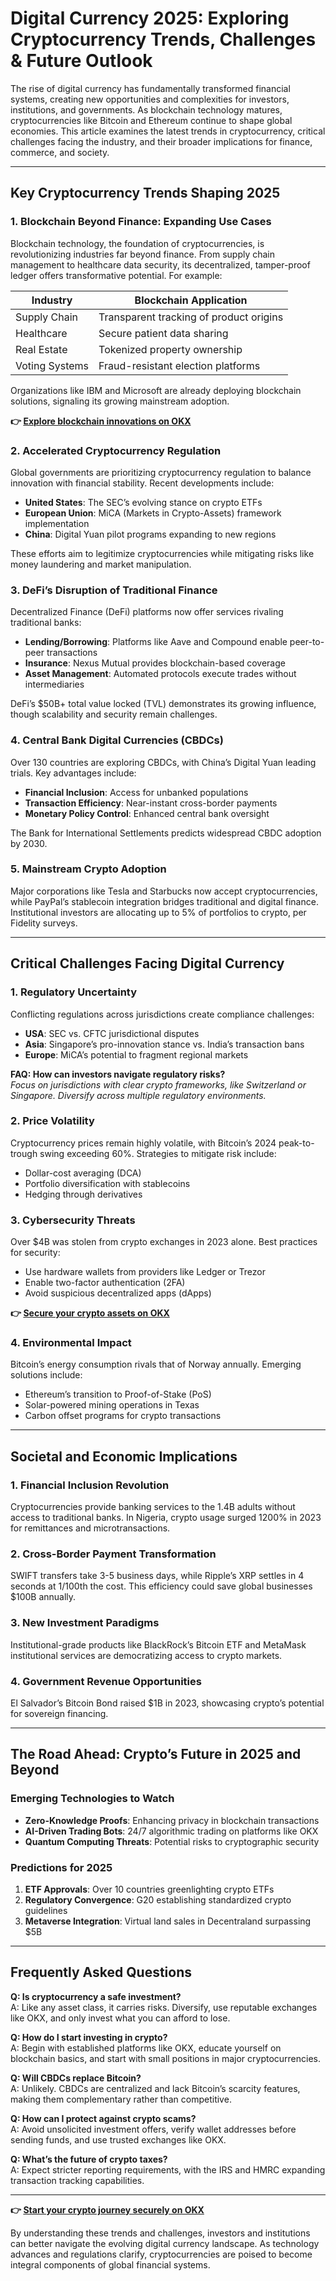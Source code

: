 # Digital Currency 2025: Exploring Cryptocurrency Trends, Challenges & Future Outlook  

The rise of digital currency has fundamentally transformed financial systems, creating new opportunities and complexities for investors, institutions, and governments. As blockchain technology matures, cryptocurrencies like Bitcoin and Ethereum continue to shape global economies. This article examines the latest trends in cryptocurrency, critical challenges facing the industry, and their broader implications for finance, commerce, and society.  

---

## Key Cryptocurrency Trends Shaping 2025  

### 1. Blockchain Beyond Finance: Expanding Use Cases  
Blockchain technology, the foundation of cryptocurrencies, is revolutionizing industries far beyond finance. From supply chain management to healthcare data security, its decentralized, tamper-proof ledger offers transformative potential. For example:  

| Industry          | Blockchain Application                     |  
|-------------------|--------------------------------------------|  
| Supply Chain      | Transparent tracking of product origins    |  
| Healthcare        | Secure patient data sharing                |  
| Real Estate       | Tokenized property ownership               |  
| Voting Systems    | Fraud-resistant election platforms         |  

Organizations like IBM and Microsoft are already deploying blockchain solutions, signaling its growing mainstream adoption.  

**👉 [Explore blockchain innovations on OKX](https://bit.ly/okx-bonus)**  

### 2. Accelerated Cryptocurrency Regulation  
Global governments are prioritizing cryptocurrency regulation to balance innovation with financial stability. Recent developments include:  
- **United States**: The SEC’s evolving stance on crypto ETFs  
- **European Union**: MiCA (Markets in Crypto-Assets) framework implementation  
- **China**: Digital Yuan pilot programs expanding to new regions  

These efforts aim to legitimize cryptocurrencies while mitigating risks like money laundering and market manipulation.  

### 3. DeFi’s Disruption of Traditional Finance  
Decentralized Finance (DeFi) platforms now offer services rivaling traditional banks:  
- **Lending/Borrowing**: Platforms like Aave and Compound enable peer-to-peer transactions  
- **Insurance**: Nexus Mutual provides blockchain-based coverage  
- **Asset Management**: Automated protocols execute trades without intermediaries  

DeFi’s $50B+ total value locked (TVL) demonstrates its growing influence, though scalability and security remain challenges.  

### 4. Central Bank Digital Currencies (CBDCs)  
Over 130 countries are exploring CBDCs, with China’s Digital Yuan leading trials. Key advantages include:  
- **Financial Inclusion**: Access for unbanked populations  
- **Transaction Efficiency**: Near-instant cross-border payments  
- **Monetary Policy Control**: Enhanced central bank oversight  

The Bank for International Settlements predicts widespread CBDC adoption by 2030.  

### 5. Mainstream Crypto Adoption  
Major corporations like Tesla and Starbucks now accept cryptocurrencies, while PayPal’s stablecoin integration bridges traditional and digital finance. Institutional investors are allocating up to 5% of portfolios to crypto, per Fidelity surveys.  

---

## Critical Challenges Facing Digital Currency  

### 1. Regulatory Uncertainty  
Conflicting regulations across jurisdictions create compliance challenges:  
- **USA**: SEC vs. CFTC jurisdictional disputes  
- **Asia**: Singapore’s pro-innovation stance vs. India’s transaction bans  
- **Europe**: MiCA’s potential to fragment regional markets  

**FAQ: How can investors navigate regulatory risks?**  
*Focus on jurisdictions with clear crypto frameworks, like Switzerland or Singapore. Diversify across multiple regulatory environments.*  

### 2. Price Volatility  
Cryptocurrency prices remain highly volatile, with Bitcoin’s 2024 peak-to-trough swing exceeding 60%. Strategies to mitigate risk include:  
- Dollar-cost averaging (DCA)  
- Portfolio diversification with stablecoins  
- Hedging through derivatives  

### 3. Cybersecurity Threats  
Over $4B was stolen from crypto exchanges in 2023 alone. Best practices for security:  
- Use hardware wallets from providers like Ledger or Trezor  
- Enable two-factor authentication (2FA)  
- Avoid suspicious decentralized apps (dApps)  

**👉 [Secure your crypto assets on OKX](https://bit.ly/okx-bonus)**  

### 4. Environmental Impact  
Bitcoin’s energy consumption rivals that of Norway annually. Emerging solutions include:  
- Ethereum’s transition to Proof-of-Stake (PoS)  
- Solar-powered mining operations in Texas  
- Carbon offset programs for crypto transactions  

---

## Societal and Economic Implications  

### 1. Financial Inclusion Revolution  
Cryptocurrencies provide banking services to the 1.4B adults without access to traditional banks. In Nigeria, crypto usage surged 1200% in 2023 for remittances and microtransactions.  

### 2. Cross-Border Payment Transformation  
SWIFT transfers take 3-5 business days, while Ripple’s XRP settles in 4 seconds at 1/100th the cost. This efficiency could save global businesses $100B annually.  

### 3. New Investment Paradigms  
Institutional-grade products like BlackRock’s Bitcoin ETF and MetaMask institutional services are democratizing access to crypto markets.  

### 4. Government Revenue Opportunities  
El Salvador’s Bitcoin Bond raised $1B in 2023, showcasing crypto’s potential for sovereign financing.  

---

## The Road Ahead: Crypto’s Future in 2025 and Beyond  

### Emerging Technologies to Watch  
- **Zero-Knowledge Proofs**: Enhancing privacy in blockchain transactions  
- **AI-Driven Trading Bots**: 24/7 algorithmic trading on platforms like OKX  
- **Quantum Computing Threats**: Potential risks to cryptographic security  

### Predictions for 2025  
1. **ETF Approvals**: Over 10 countries greenlighting crypto ETFs  
2. **Regulatory Convergence**: G20 establishing standardized crypto guidelines  
3. **Metaverse Integration**: Virtual land sales in Decentraland surpassing $5B  

---

## Frequently Asked Questions  

**Q: Is cryptocurrency a safe investment?**  
A: Like any asset class, it carries risks. Diversify, use reputable exchanges like OKX, and only invest what you can afford to lose.  

**Q: How do I start investing in crypto?**  
A: Begin with established platforms like OKX, educate yourself on blockchain basics, and start with small positions in major cryptocurrencies.  

**Q: Will CBDCs replace Bitcoin?**  
A: Unlikely. CBDCs are centralized and lack Bitcoin’s scarcity features, making them complementary rather than competitive.  

**Q: How can I protect against crypto scams?**  
A: Avoid unsolicited investment offers, verify wallet addresses before sending funds, and use trusted exchanges like OKX.  

**Q: What’s the future of crypto taxes?**  
A: Expect stricter reporting requirements, with the IRS and HMRC expanding transaction tracking capabilities.  

---

**👉 [Start your crypto journey securely on OKX](https://bit.ly/okx-bonus)**  

By understanding these trends and challenges, investors and institutions can better navigate the evolving digital currency landscape. As technology advances and regulations clarify, cryptocurrencies are poised to become integral components of global financial systems.